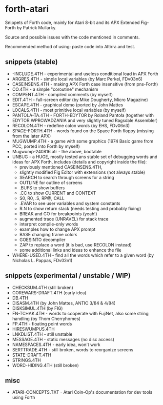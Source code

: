 # forth-atari

Snippets of Forth code, mainly for Atari 8-bit and its APX Extended Fig-Forth by Patrick Mullarky.

Source and possible issues with the code mentioned in comments.

Recommended method of using: paste code into Altirra and test.

## snippets (stable)

* -INCLUDE.4TH - experimental and useless conditional load in APX Forth
* ARGRES.4TH - simple local variables (by Marc Perkel, FDv03n6)
* CASEINSENS.4TH - making APX Forth case insensitive (from pns-Forth)
* CO.4TH - a simple "coroutine" mechanism
* COMPENT.4TH - compiled comments (by myself)
* EDIT.4TH - full-screen editor (by Mike Dougherty, Micro Magazine)
* ESCAPE.4TH - graphical demo (ported by John Mattes
* LOCALS.4TH - most primitive local variables (by myself)
* PANTOLA-TA.4TH - FORTH-EDYTOR by Roland Pantoła (together with EDYTOR WPROWADZANIA and very slightly tuned Ragsdale Assembler)
* RECOLON.4TH - redefine colon words (by EHS, FDv06n3)
* SPACE-FORTH.4TH - words found on the Space Forth floppy (missing from the later APX)
* MUGWUMP.4TH - a game with some graphics (1974 Basic game from PCC, ported into Forth by myself)
* Mugwump-240816.atr - the above, bootable
* UNBUG - a HUGE, mostly tested ans stable set of debugging words and ideas for APX Forth, includes (details and copyright inside the file):
  - previously mentioned CASEINSENS.4TH,
  - slightly modified Fig Editor with extensions (not always stable)
  - SEARCH to search through screens for a string
  - OUTLINE for outline of screens
  - .BUFS to show buffers
  - .CC to show CURRENT and CONTEXT
  - S0, R0, .S, RP@, CALL
  - .EVAR to see user variables and system constants
  - R.N to show return stack (needs testing and probably fixing)
  - BREAK and GO for breakpoints (yeah!)
  - augmented trace (UNRAVEL) for stack trace
  - interpret compile-only words
  - examples how to change APX prompt
  - BASE changing frame colors
  - GOESINTO decompiler
  - ZAP to replace a word (it is bad, use RECOLON instead)
  - some additional links and ideas to enhance the file
* WHERE-USED.4TH - find all the words which refer to a given word (by Nicholas L. Pappas, FDv03n1)

## snippets (experimental / unstable / WIP)

* CHECKSUM.4TH (still broken)
* COREWARS-DRAFT.4TH (early idea)
* DB.4TH
* DISASM.4TH (by John Mattes, ANTIC 3/84 & 4/84)
* DISKSIMUL.4TH (by FIG)
* FN-TCHAK.4TH - words to cooperate with FujiNet, also some string handling (by Thom Cherryhomes)
* FP.4TH - floating point words
* HIRESWUMPUS.4TH
* LNKDLIST.4TH - still unstable
* MESSAGE.4TH - static messages (no disc access)
* NAMESPACES.4TH - early idea, won't work
* SERTTRADE.4TH - still broken, words to reorganize screens
* STATE-DRAFT.4TH
* STRINGS.4TH
* WORD-HIDING.4TH (still broken)
 
## misc
* ATARI-CONCEPTS.TXT - Atari Coin-Op's documentation for dev tools using Forth

